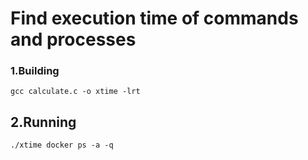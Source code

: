 # Find execution time of commands and processes


### 1.Building
```
gcc calculate.c -o xtime -lrt
```
## 2.Running
```
./xtime docker ps -a -q
```
